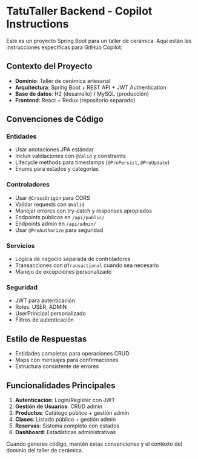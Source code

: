 <!-- Use this file to provide workspace-specific custom instructions to Copilot. For more details, visit https://code.visualstudio.com/docs/copilot/copilot-customization#_use-a-githubcopilotinstructionsmd-file -->

# TatuTaller Backend - Copilot Instructions

Este es un proyecto Spring Boot para un taller de cerámica. Aquí están las instrucciones específicas para GitHub Copilot:

## Contexto del Proyecto
- **Dominio**: Taller de cerámica artesanal
- **Arquitectura**: Spring Boot + REST API + JWT Authentication
- **Base de datos**: H2 (desarrollo) / MySQL (producción)
- **Frontend**: React + Redux (repositorio separado)

## Convenciones de Código

### Entidades
- Usar anotaciones JPA estándar
- Incluir validaciones con `@Valid` y constraints
- Lifecycle methods para timestamps (`@PrePersist`, `@PreUpdate`)
- Enums para estados y categorías

### Controladores
- Usar `@CrossOrigin` para CORS
- Validar requests con `@Valid`
- Manejar errores con try-catch y responses apropiados
- Endpoints públicos en `/api/public/`
- Endpoints admin en `/api/admin/`
- Usar `@PreAuthorize` para seguridad

### Servicios
- Lógica de negocio separada de controladores
- Transacciones con `@Transactional` cuando sea necesario
- Manejo de excepciones personalizado

### Seguridad
- JWT para autenticación
- Roles: USER, ADMIN
- UserPrincipal personalizado
- Filtros de autenticación

## Estilo de Respuestas
- Entidades completas para operaciones CRUD
- Maps con mensajes para confirmaciones
- Estructura consistente de errores

## Funcionalidades Principales
1. **Autenticación**: Login/Register con JWT
2. **Gestión de Usuarios**: CRUD admin
3. **Productos**: Catálogo público + gestión admin
4. **Clases**: Listado público + gestión admin
5. **Reservas**: Sistema completo con estados
6. **Dashboard**: Estadísticas administrativas

Cuando generes código, mantén estas convenciones y el contexto del dominio del taller de cerámica.
